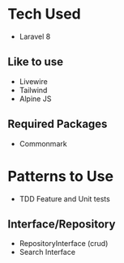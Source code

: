# Tech Used

- Laravel 8

## Like to use

- Livewire
- Tailwind
- Alpine JS

## Required Packages

- Commonmark

# Patterns to Use

- TDD Feature and Unit tests

## Interface/Repository
- RepositoryInterface (crud)
- Search Interface